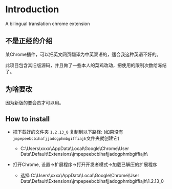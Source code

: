# Introduction
A bilingual translation chrome extension 

## 不是正经的介绍
某Chrome插件，可以把英文网页翻译为中英双语的，适合我这种英语不好的。

此项目包含其旧版源码，并且做了一些本人的菜鸡改动，把使用的限制次数给冻结了。

## 为啥要改
因为新版的要会员才可以用。

## How to install
- 把下载好的文件夹 `1.2.13_0` 复制到以下路径:  (如果没有`jmpepeebcbihafjjadogphmbgiffiajh`文件夹就创建它)
  - C:\Users\xxxx\AppData\Local\Google\Chrome\User Data\Default\Extensions\jmpepeebcbihafjjadogphmbgiffiajh\
  
- 打开Chrome, 设置->扩展程序->打开开发者模式->加载已解压的扩展程序
  - 选择 C:\Users\xxxx\AppData\Local\Google\Chrome\User Data\Default\Extensions\jmpepeebcbihafjjadogphmbgiffiajh\1.2.13_0

